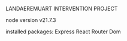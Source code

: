 LANDAEREMUART INTERVENTION PROJECT

node version v21.7.3

installed packages:
  Express
  React Router Dom
